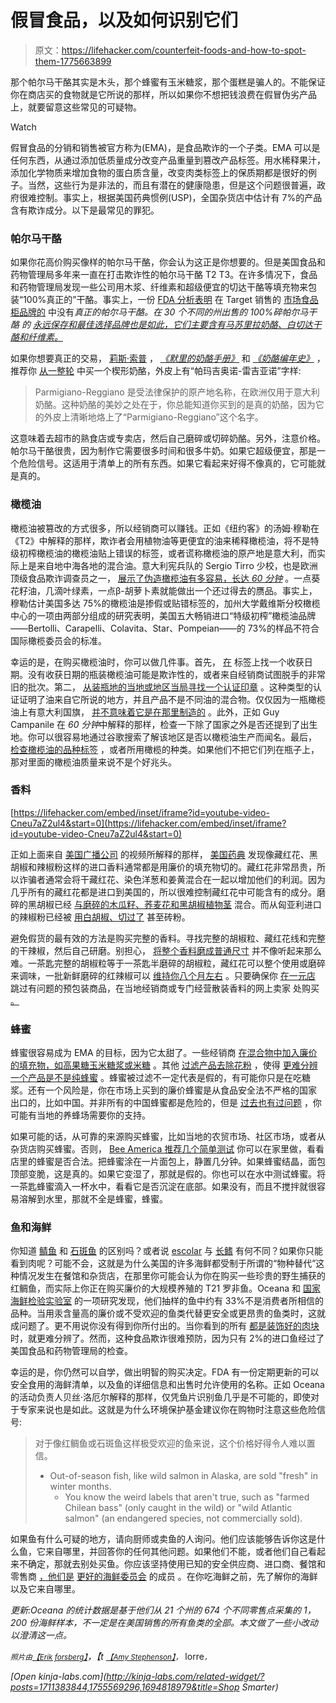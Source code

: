 # 假冒食品，以及如何识别它们

> 原文：<https://lifehacker.com/counterfeit-foods-and-how-to-spot-them-1775663899>

那个帕尔马干酪其实是木头，那个蜂蜜有玉米糖浆，那个蛋糕是骗人的。不能保证你在商店买的食物就是它所说的那样，所以如果你不想把钱浪费在假冒伪劣产品上，就要留意这些常见的可疑物。

Watch

假冒食品的分销和销售被官方称为(EMA)，是食品欺诈的一个子类。EMA 可以是任何东西，从通过添加低质量成分改变产品重量到篡改产品标签。用水稀释果汁，添加化学物质来增加食物的蛋白质含量，改变肉类标签上的保质期都是很好的例子。当然，这些行为是非法的，而且有潜在的健康隐患，但是这个问题很普遍，政府很难控制。事实上，根据美国药典惯例(USP)，全国杂货店中估计有 7%的产品含有欺诈成分。以下是最常见的罪犯。

### **帕尔马干酪**

如果你花高价购买像样的帕尔马干酪，你会认为这正是你想要的。但是美国食品和药物管理局多年来一直在打击欺诈性的帕尔马干酪 T2 T3。在许多情况下，食品和药物管理局发现一些公司用木浆、纤维素和超级便宜的切达干酪等填充物来包装“100%真正的”干酪。事实上，一份 [FDA 分析表明](http://www.accessdata.fda.gov/scripts/cdrh/cfdocs/cfcfr/cfrsearch.cfm?fr=133.165) 在 Target 销售的 [市场食品柜品牌的](http://www.target.com/p/market-pantry-finely-shredded-parmesan-cheese-6-oz/-/A-13162796) 中没有*真正的帕尔马干酪。在 30 个不同的州出售的 100%碎帕尔马干酪 的 [永远保存和最佳选择品牌也是如此，它们主要含有马苏里拉奶酪、白切达干酪和纤维素。](http://www.homelandstores.com/pd/Best-Choice/Grated-Parmesan-and-Romano-Cheese/8-oz/070038610861/)* 

如果你想要真正的交易， [莉斯·索普](http://www.lizthorpe.com/) ， [*《默里的奶酪手册》*](http://www.amazon.com/Murrays-Cheese-Handbook-Worlds-Cheeses/dp/0767921305?asc_campaign=InlineText&asc_refurl=https://lifehacker.com/counterfeit-foods-and-how-to-spot-them-1775663899&asc_source=&tag=kinjalifehackerlink-20) 和 [*《奶酪编年史》*](http://www.amazon.com/Cheese-Chronicles-Journey-Through-Selling/dp/0061451169?asc_campaign=InlineText&asc_refurl=https://lifehacker.com/counterfeit-foods-and-how-to-spot-them-1775663899&asc_source=&tag=kinjalifehackerlink-20) ，推荐你 [从一整轮](http://www.today.com/food/how-make-sure-you-re-getting-real-parmesan-cheese-t74191) 中买一个楔形奶酪，外皮上有“帕玛吉奥诺-雷吉亚诺”字样:

> Parmigiano-Reggiano 是受法律保护的原产地名称，在欧洲仅用于意大利奶酪。这种奶酪的美妙之处在于，你总能知道你买到的是真的奶酪，因为它的外皮上清晰地烙上了“Parmigiano-Reggiano”这个名字。

这意味着去超市的熟食店或专卖店，然后自己磨碎或切碎奶酪。另外，注意价格。帕尔马干酪很贵，因为制作它需要很多时间和很多牛奶。如果它超级便宜，那是一个危险信号。这适用于清单上的所有东西。如果它看起来好得不像真的，它可能就是真的。

### **橄榄油**

橄榄油被篡改的方式很多，所以经销商可以赚钱。正如《纽约客》的汤姆·穆勒在《T2》中解释的那样，欺诈者会用植物油等更便宜的油来稀释橄榄油，将不是特级初榨橄榄油的橄榄油贴上错误的标签，或者谎称橄榄油的原产地是意大利，而实际上是来自地中海各地的混合油。意大利宪兵队的 Sergio Tirro 少校，也是欧洲顶级食品欺诈调查员之一， [展示了伪造橄榄油有多容易，长达 *60 分钟*](http://www.cbsnews.com/news/60-minutes-overtime-how-to-buy-olive-oil/) 。一点葵花籽油，几滴叶绿素，一点β-胡萝卜素就能做出一个还过得去的赝品。事实上，穆勒估计美国多达 75%的橄榄油是掺假或贴错标签的，加州大学戴维斯分校橄榄中心的一项由两部分组成的研究表明，美国五大畅销进口“特级初榨”橄榄油品牌——Bertolli、Carapelli、Colavita、Star、Pompeian——的 73%的样品不符合国际橄榄委员会的标准。

幸运的是，在购买橄榄油时，你可以做几件事。首先， [在](http://lifehacker.com/check-the-bottle-for-a-harvest-date-before-buying-that-5967094) 标签上找一个收获日期。没有收获日期的瓶装橄榄油可能是欺诈性的，或者来自经销商试图脱手的非常旧的批次。第二， [从装瓶地的当地或地区当局寻找一个认证印章](http://lifehacker.com/check-for-a-seal-of-approval-before-buying-expensive-ol-1352095992) 。这种类型的认证证明了油来自它所说的地方，并且产品不是不同油的混合物。仅仅因为一瓶橄榄油上有意大利国旗， [并不意味着它是在那里制造的](http://lifehacker.com/how-to-quickly-tell-if-italian-olive-oil-is-legit-5867579) 。此外，正如 Guy Campanile 在 *60 分钟*中解释的那样，检查一下除了国家之外是否还提到了出生地。你可以很容易地通过谷歌搜索了解该地区是否以橄榄油生产而闻名。最后， [检查橄榄油的品种标签](http://lifehacker.com/look-for-the-cultivar-when-shopping-for-olive-oil-849999531) ，或者所用橄榄的种类。如果他们不把它们列在瓶子上，那对里面的橄榄油质量来说不是个好兆头。

### **香料**

 [https://lifehacker.com/embed/inset/iframe?id=youtube-video-Cneu7aZ2ul4&start=0](https://lifehacker.com/embed/inset/iframe?id=youtube-video-Cneu7aZ2ul4&start=0) 

正如上面来自 [美国广播公司](https://www.youtube.com/channel/UCBi2mrWuNuyYy4gbM6fU18Q) 的视频所解释的那样， [美国药典](http://www.usp.org/) 发现像藏红花、黑胡椒和辣椒粉这样的进口香料通常都是用廉价的填充物切的。藏红花非常昂贵，所以诈骗者通常会将干藏红花、染色洋葱和姜黄混合在一起以增加他们的利润。因为几乎所有的藏红花都是进口到美国的，所以很难控制藏红花中可能含有的成分。磨碎的黑胡椒已经 [与磨碎的木瓜籽、荞麦花和黑胡椒植物茎](http://www.foodfraud.org/search/site?search_api_views_fulltext=black+pepper) 混合。而从匈亚利进口的辣椒粉已经被 [用白胡椒、](http://www.foodfraud.org/search/site?search_api_views_fulltext=paprika)[切过了](http://www.lead.org.au/lanv3n3/lanv3n3-6.html) 甚至砖粉。

避免假货的最有效的方法是购买完整的香料。寻找完整的胡椒粒、藏红花线和完整的干辣椒，然后自己研磨。别担心， [将整个香料磨成普通尺寸](http://lifehacker.com/the-measurements-to-convert-common-whole-spices-into-gr-1755100577#_ga=1.189480552.27973805.1434581949) 并不像听起来那么难。一茶匙完整的胡椒粒等于一茶匙半磨碎的胡椒粒，藏红花可以整个使用或磨碎来调味，一批新鲜磨碎的红辣椒可以 [维持你八个月左右](http://lifehacker.com/this-cheat-sheet-lists-the-shelf-life-of-common-spices-1700941646) 。只要确保你 [在一元店](http://lifehacker.com/the-best-things-to-buy-at-the-dollar-store-1774228189) 跳过有问题的预包装商品，在当地经销商或专门经营散装香料的网上卖家 处购买 [。](http://lifehacker.com/get-more-from-your-spice-blends-with-these-four-simple-1719394561)

### **蜂蜜**

蜂蜜很容易成为 EMA 的目标，因为它太甜了。一些经销商 [在混合物中加入廉价的填充物，如高果糖玉米糖浆或米糖](http://www.foodsafetynews.com/2011/11/tests-show-most-store-honey-isnt-honey/#.VzERIvkrI2x) 。其他 [过滤产品去除花粉](http://lifehacker.com/buy-local-honey-to-make-sure-youre-really-getting-honey-5857800) ，使得 [更难分辨一个产品是不是纯蜂蜜](http://www.npr.org/sections/thesalt/2011/11/25/142659547/relax-folks-it-really-is-honey-after-all) 。蜂蜜被过滤不一定代表是假的，有可能你只是在吃糖浆。还有一个风险是，你在市场上买到的廉价蜂蜜是从食品安全法不严格的国家 出口的，比如中国。并非所有的中国蜂蜜都是危险的，但是 [过去也有过问题](http://www.accessdata.fda.gov/cms_ia/importalert_111.html) ，你可能有当地的养蜂场需要你的支持。

如果可能的话，从可靠的来源购买蜂蜜，比如当地的农贸市场、社区市场，或者从杂货店购买蜂蜜。否则， [Bee America 推荐几个简单测试](https://www.bee-america.com/content/how-detect-fake-honey) 你可以在家里做，看看店里的蜂蜜是否合法。把蜂蜜涂在一片面包上，静置几分钟。如果蜂蜜结晶，面包顶部变脆，这是真的。如果它变湿了，那就是假的。你也可以在水中测试蜂蜜。将一茶匙蜂蜜滴入一杯水中，看看它是否沉淀在底部。如果没有，而且不搅拌就很容易溶解到水里，那就不全是蜂蜜，蜂蜜。

### **鱼和海鲜**

你知道 [鲭鱼](https://en.wikipedia.org/wiki/King_mackerel) 和 [石斑鱼](https://en.wikipedia.org/wiki/Grouper) 的区别吗？或者说 [escolar](https://en.wikipedia.org/wiki/Escolar) 与 [长鳍](https://en.wikipedia.org/wiki/Albacore) 有何不同？如果你只能看到肉呢？可能不会，这就是为什么美国的许多海鲜都受制于所谓的“物种替代”这种情况发生在餐馆和杂货店，在那里你可能会认为你在购买一些珍贵的野生捕获的红鲷鱼，而实际上你正在购买廉价的大规模养殖的 T21 罗非鱼。Oceana 和 [国家海鲜检验实验室](http://www.nmfs.noaa.gov/sfa/seafood/nsil/index.html) 的一项研究发现，他们抽样的鱼中约有 33%不是消费者所相信的品种。当用汞含量高的廉价或不受欢迎的鱼类代替更安全或更昂贵的鱼类时，这就成问题了。更不用说你没有得到你所付出的。当你看到的所有 [都是装饰好的肉块](http://www.npr.org/sections/thesalt/2013/02/21/172589997/one-in-three-fish-sold-at-restaurants-and-grocery-stores-is-mislabeled) 时，就更难分辨了。然而，这种食品欺诈很难预防，因为只有 2%的进口鱼经过了美国食品和药物管理局的检查。

幸运的是，你仍然可以自学，做出明智的购买决定。FDA 有一份定期更新的可以安全食用的海鲜清单，以及鱼的详细信息和出售时允许使用的名称。正如 Oceana 的活动负责人贝丝·洛厄尔解释的那样，仅凭鱼片识别鱼几乎是不可能的，即使对于专家来说也是如此。这就是为什么环境保护基金建议你在购物时注意这些危险信号:

> 对于像红鲷鱼或石斑鱼这样极受欢迎的鱼来说，这个价格好得令人难以置信。
> *   Out-of-season fish, like wild salmon in Alaska, are sold "fresh" in winter months.
>     *   You know the weird labels that aren't true, such as "farmed Chilean bass" (only caught in the wild) or "wild Atlantic salmon" (an endangered species, not commercially sold).

如果鱼有什么可疑的地方，请向厨师或卖鱼的人询问。他们应该能够告诉你这是什么鱼，它来自哪里，并回答你的任何其他问题。如果他们不能，或者他们自己看起来不确定，那就去别处买鱼。你应该坚持使用已知的安全供应商、进口商、餐馆和零售商 [，他们是](http://www.aboutseafood.com/about/) [更好的海鲜委员会](http://www.aboutseafood.com/about/better-seafood-board-3/) 的成员 。在你吃海鲜之前，先了解你的海鲜以及它来自哪里。

*更新:Oceana 的统计数据是基于他们从 21 个州的 674 个不同零售点采集的 1，200 份海鲜样本，不一定是在美国销售的所有鱼类的全部。本文做了一些小改动以澄清这一点。*

<small>*照片由*</small>[<small>*【Erik forsberg】*</small>](https://www.flickr.com/photos/hepp/2693155962/)*，【t* [<small>*【Amy Stephenson】*</small>](https://www.flickr.com/photos/24013072@N05/5504152817/)<small>*，*</small> lorre<small>*，*</small>[<small></small>](https://www.flickr.com/photos/polandeze/382848135/)

*[Open *kinja-labs.com*](http://kinja-labs.com/related-widget/?posts=1711383844,1755569296,1694818979&title=Shop Smarter)*